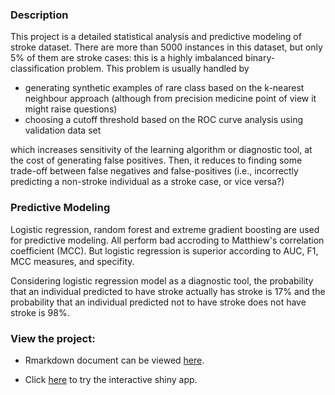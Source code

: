 ### Description
This project is a  detailed statistical analysis and predictive modeling of stroke dataset. 
There are more than 5000 instances in this dataset, but only 5% of them are stroke cases: this is a highly imbalanced binary-classification problem.
This problem is usually handled by
  - generating synthetic examples of rare class based on the k-nearest neighbour approach (although from precision medicine point of view it might raise questions)
  - choosing a cutoff threshold based on the ROC curve analysis using validation data set

which increases sensitivity of the learning algorithm or diagnostic tool, at the cost of generating false positives.
Then, it reduces to finding some trade-off between false negatives and false-positives (i.e., incorrectly predicting a non-stroke individual as a stroke case, or vice versa?)

### Predictive Modeling
Logistic regression, random forest and extreme gradient boosting are used for predictive modeling. All perform bad accroding to Matthiew's correlation coefficient (MCC).
But logistic regression is superior according to AUC, F1, MCC measures, and specifity.

Considering logistic regression model as a diagnostic tool, the probability that an individual predicted to have stroke actually has stroke is 17% and the probability that an individual predicted not to have stroke does not have stroke is 98%.


### View the project:

* Rmarkdown document can be viewed [here](https://kmusayeva.github.io/StrokeClassification/).

* Click [here](https://kmusayeva.shinyapps.io/strokeclassification/) to try the interactive shiny app.





